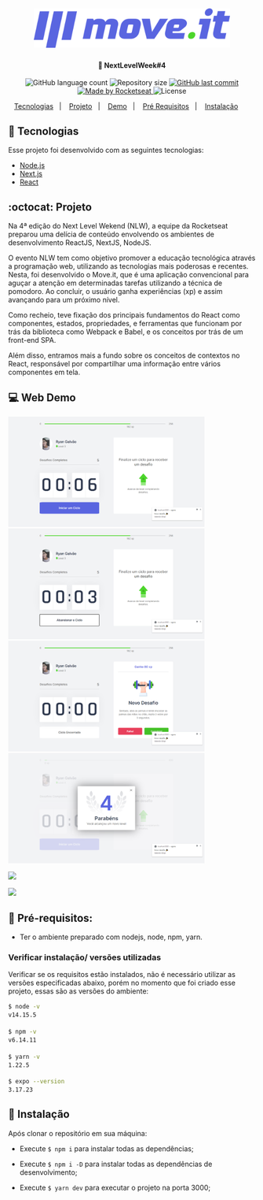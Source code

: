 

<h1 align="center">
<img alt="Move.it" src="https://raw.githubusercontent.com/ryangalvaogp/moveit/gh-pages/public/logo-full.svg" width="400px">
</h1>


<h4 align="center">
  🚀 NextLevelWeek#4
</h4>

<p align="center">
  <img alt="GitHub language count" src="https://img.shields.io/github/languages/count/ryangalvaogp/moveit">

  <img alt="Repository size" src="https://img.shields.io/github/repo-size/ryangalvaogp/moveit">
  
  <a href="https://github.com/ryangalvaogp/moveit/commits/master">
    <img alt="GitHub last commit" src="https://img.shields.io/github/last-commit/ryangalvaogp/Be-the-Hero">
  </a>

  <a href="https://rocketseat.com.br">
    <img alt="Made by Rocketseat" src="https://img.shields.io/badge/made%20by-Rocketseat-purple">
  </a>
   

  <img alt="License" src="https://img.shields.io/badge/license-MIT-brightgreen">
</p>

<p align="center">
  <a href="#rocket-tecnologias">Tecnologias</a>&nbsp;&nbsp;&nbsp;|&nbsp;&nbsp;&nbsp;
  <a href="#octocat-projeto">Projeto</a>&nbsp;&nbsp;&nbsp;|&nbsp;&nbsp;&nbsp;
    <a href="#-web-demo">Demo</a>&nbsp;&nbsp;&nbsp;|&nbsp;&nbsp;&nbsp;
  <a href="#anger-pr%C3%A9-requisitos">Pré Requisitos</a>&nbsp;&nbsp;&nbsp;|&nbsp;&nbsp;&nbsp;
  <a href="#wrench-instala%C3%A7%C3%A3o">Instalação</a>&nbsp;&nbsp;&nbsp;&nbsp;&nbsp;&nbsp;
  
</p>


## 🚀 Tecnologias

Esse projeto foi desenvolvido com as seguintes tecnologias:

- [Node.js](https://nodejs.org/en/)
- [Next.js](https://nextjs.org/)
- [React](https://reactjs.org)


## :octocat: Projeto
Na 4ª edição do Next Level Wekend (NLW), a equipe da Rocketseat preparou uma delícia de conteúdo envolvendo os ambientes de desenvolvimento ReactJS, NextJS, NodeJS.

O evento NLW tem como objetivo promover a educação tecnológica através a programação web, utilizando as tecnologias mais poderosas e recentes. Nesta, foi desenvolvido o Move.it, que é uma aplicação convencional para aguçar a atenção em determinadas tarefas utilizando a técnica de pomodoro. Ao concluir, o usuário ganha experiências (xp) e assim avançando para um próximo nível.

Como recheio, teve fixação dos principais fundamentos do React como componentes, estados, propriedades, e ferramentas que funcionam por trás da biblioteca como Webpack e Babel, e os conceitos por trás de um front-end SPA.

Além disso, entramos mais a fundo sobre os conceitos de contextos no React, responsável por compartilhar uma informação entre vários componentes em tela.
## 💻 Web Demo
<div>
   <img src="https://raw.githubusercontent.com/ryangalvaogp/moveit/gh-pages/demo/one.png" width="400px">
   <img src="https://raw.githubusercontent.com/ryangalvaogp/moveit/gh-pages/demo/two.png" width="400px">
   <img src="https://raw.githubusercontent.com/ryangalvaogp/moveit/gh-pages/demo/there.png" width="400px">
   <img src="https://raw.githubusercontent.com/ryangalvaogp/moveit/gh-pages/demo/four.png" width="400px">
   </div>

![]( width="400px")

![](/img/incidents.png)

## :anger: Pré-requisitos:
 - Ter o ambiente preparado com nodejs, node, npm, yarn.

### Verificar instalação/ versões utilizadas
Verificar se os requisitos estão instalados, não é necessário utilizar as versões especificadas abaixo, porém no momento que foi criado esse projeto, essas são as versões do ambiente:
```sh
$ node -v  
v14.15.5

$ npm -v   
v6.14.11

$ yarn -v   
1.22.5

$ expo --version
3.17.23
```

## :wrench: Instalação 

Após clonar o repositório em sua máquina:
- Execute ``` $ npm i ``` para instalar todas as dependências;

- Execute ``` $ npm i -D ``` para instalar todas as dependências de desenvolvimento;

- Execute ``` $ yarn dev ``` para executar o projeto na porta 3000;

